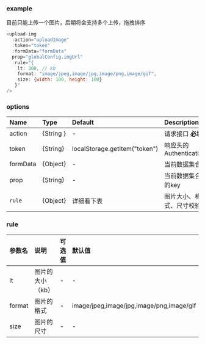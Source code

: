 ### example 

目前只能上传一个图片，后期将会支持多个上传，拖拽排序

```javascript
<upload-img
  :action="uploadImage"
  :token="token"
  :formData="formData"
  prop="globalConfig.imgUrl"
  :rule="{
    lt: 300, // kb
    format: "image/jpeg,image/jpg,image/png,image/gif",
    size: {width: 100, height: 100}
   }"
/>
```

### options

| Name              | Type       | Default              | Description                    |
| :--------------- | :---------- | :----------------- | :--------------------------- |
| action  | {String } |  -  | 请求接口 **必填** |
| token | {String} | localStorage.getItem("token") | 响应头的Authentication  |
| formData | {Object} | - |  当前数据集合 |
| prop | {String} | - |  当前数据集合的key	 |
| `rule` | {Object} | 详细看下表 |  图片大小、格式、尺寸校验	 |

### rule

| 参数名   | 说明    |  可选值 | 默认值 |
| :------- | :---------- |  :----- | :----- |
|  lt   |  图片的大小（kb）  |   -   |   -   | 
|  format   |  图片的格式  |   -   |   image/jpeg,image/jpg,image/png,image/gif   | 
|  size   |    图片的尺寸     |    -   |   -   | 



